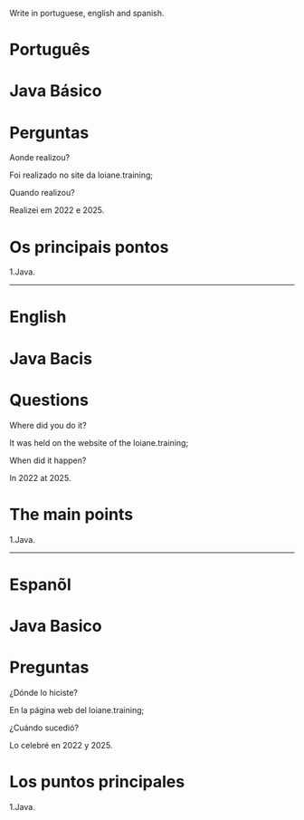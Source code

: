 Write in portuguese, english and spanish.

#  Português

#  Java Básico



# Perguntas

Aonde realizou?

Foi realizado no site da  loiane.training;

Quando realizou?

Realizei em 2022 e 2025.

# Os principais pontos

1.Java.

--------------------------------------------------------------------------------------------------------------------------------

# English

#  Java Bacis


# Questions

Where did you do it?

It was held on the website of the loiane.training;

When did it happen?

In 2022 at 2025.

# The main points

1.Java.


--------------------------------------------------------------------------------------------------------------------------------

# Espanõl

# Java Basico

# Preguntas

¿Dónde lo hiciste?

En la página web del  loiane.training;

¿Cuándo sucedió?

Lo celebré en 2022 y 2025.

# Los puntos principales

1.Java.
